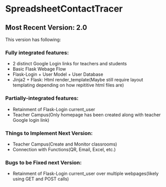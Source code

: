# SpreadsheetContactTracer

## Most Recent Version: 2.0
This version has following:

### Fully integrated features:
* 2 distinct Google Login links for teachers and students
* Basic Flask Webage Flow
* Flask-Login + User Model + User Database
* Jinja2 + Flask: Html render_template(Maybe still require layout templating depending on how repititive html files are)

### Partially-integrated features:
* Retainment of Flask-Login current_user
* Teacher Campus(Only homepage has been created along with teacher Google login link)

### Things to Implement Next Version:
* Teacher Campus(Create and Monitor classrooms)
* Connection with Functions(QR, Email, Excel, etc.)

### Bugs to be Fixed next Version:
* Retainment of Flask-Login current_user over multiple webpages(likely using GET and POST calls)
